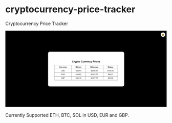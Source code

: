 # cryptocurrency-price-tracker
Cryptocurrency Price Tracker


![Image Alt text](cryptocurrency-price-tracker/images/homepage.PNG)

Currently Supported ETH, BTC, SOL in USD, EUR and GBP.
